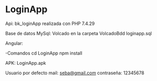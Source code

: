 # LoginApp
Api:
bk_loginApp realizada con PHP 7.4.29

Base de datos MySql:
Volcado en la carpeta VolcadoBdd loginapp.sql

Angular:

-Comandos
    cd LoginApp
    npm install

APK: LoginApp.apk

Usuario por defecto
mail: seba@gmail.com
contraseña: 12345678
